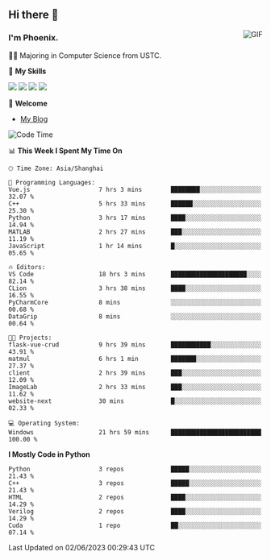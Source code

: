 ## Hi there 👋
<img align="right" alt="GIF" src="https://raw.githubusercontent.com/JoeyBling/JoeyBling/master/pic/pusheencode.gif" />

### I'm Phoenix.

👨‍🎓 Majoring in Computer Science from USTC.

🌟 **My Skills**

![](https://img.shields.io/badge/-Python-3e74a2?style=flat-square&logo=Python&logoColor=fff)
![](https://img.shields.io/badge/-C++-9f62a5?style=flat&logo=cplusplus&logoColor=white)
![](https://img.shields.io/badge/-Linux-185886?style=flat-square&logo=Linux&logoColor=fff)
![](https://img.shields.io/badge/-Rust-ff4136?style=flat-square&logo=Rust&logoColor=fff)

💬 **Welcome**

- [My Blog](https://ysy-phoenix.github.io/)

<!--START_SECTION:waka-->
![Code Time](http://img.shields.io/badge/Code%20Time-214%20hrs%202%20mins-blue)

📊 **This Week I Spent My Time On** 

```text
🕑︎ Time Zone: Asia/Shanghai

💬 Programming Languages: 
Vue.js                   7 hrs 3 mins        ████████░░░░░░░░░░░░░░░░░   32.07 % 
C++                      5 hrs 33 mins       ██████░░░░░░░░░░░░░░░░░░░   25.30 % 
Python                   3 hrs 17 mins       ████░░░░░░░░░░░░░░░░░░░░░   14.94 % 
MATLAB                   2 hrs 27 mins       ███░░░░░░░░░░░░░░░░░░░░░░   11.19 % 
JavaScript               1 hr 14 mins        █░░░░░░░░░░░░░░░░░░░░░░░░   05.65 % 

🔥 Editors: 
VS Code                  18 hrs 3 mins       █████████████████████░░░░   82.14 % 
CLion                    3 hrs 38 mins       ████░░░░░░░░░░░░░░░░░░░░░   16.55 % 
PyCharmCore              8 mins              ░░░░░░░░░░░░░░░░░░░░░░░░░   00.68 % 
DataGrip                 8 mins              ░░░░░░░░░░░░░░░░░░░░░░░░░   00.64 % 

🐱‍💻 Projects: 
flask-vue-crud           9 hrs 39 mins       ███████████░░░░░░░░░░░░░░   43.91 % 
matmul                   6 hrs 1 min         ███████░░░░░░░░░░░░░░░░░░   27.37 % 
client                   2 hrs 39 mins       ███░░░░░░░░░░░░░░░░░░░░░░   12.09 % 
ImageLab                 2 hrs 33 mins       ███░░░░░░░░░░░░░░░░░░░░░░   11.62 % 
website-next             30 mins             █░░░░░░░░░░░░░░░░░░░░░░░░   02.33 % 

💻 Operating System: 
Windows                  21 hrs 59 mins      █████████████████████████   100.00 % 
```

**I Mostly Code in Python** 

```text
Python                   3 repos             █████░░░░░░░░░░░░░░░░░░░░   21.43 % 
C++                      3 repos             █████░░░░░░░░░░░░░░░░░░░░   21.43 % 
HTML                     2 repos             ████░░░░░░░░░░░░░░░░░░░░░   14.29 % 
Verilog                  2 repos             ████░░░░░░░░░░░░░░░░░░░░░   14.29 % 
Cuda                     1 repo              ██░░░░░░░░░░░░░░░░░░░░░░░   07.14 % 
```




 Last Updated on 02/06/2023 00:29:43 UTC
<!--END_SECTION:waka-->

<!--
**ysy-phoenix/ysy-phoenix** is a ✨ _special_ ✨ repository because its `README.md` (this file) appears on your GitHub profile.

Here are some ideas to get you started:

- 🔭 I’m currently working on ...
- 🌱 I’m currently learning ...
- 👯 I’m looking to collaborate on ...
- 🤔 I’m looking for help with ...
- 💬 Ask me about ...
- 📫 How to reach me: ...
- 😄 Pronouns: ...
- ⚡ Fun fact: ...
-->
